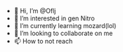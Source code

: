 - 👋 Hi, I’m @Oflj
- 👀 I’m interested in gen Nitro 
- 🌱 I’m currently learning mozard(lol)
- 💞️ I’m looking to collaborate on me
- 📫 How to not reach

<!---
Oflj/Oflj is a ✨ special ✨ repository because its `README.md` (this file) appears on your GitHub profile.
You can click the Preview link to take a look at your changes.
--->
